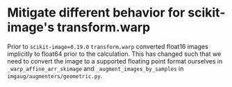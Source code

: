 # Mitigate different behavior for scikit-image's transform.warp

Prior to `scikit-image=0.19.0` `transform.warp` converted float16 images
implicitly to float64 prior to the calculation. This has changed such
that we need to convert the image to a supported floating point format
ourselves in `_warp_affine_arr_skimage` and `_augment_images_by_samples` 
in `imgaug/augmenters/geometric.py`.